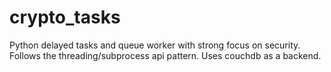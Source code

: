 crypto_tasks
============

Python delayed tasks and queue worker with strong focus on security. Follows the threading/subprocess api pattern. Uses couchdb as a backend. 